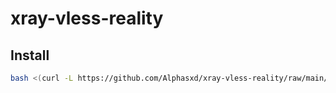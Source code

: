 # xray-vless-reality

## Install
```bash
bash <(curl -L https://github.com/Alphasxd/xray-vless-reality/raw/main/install.sh)
```
